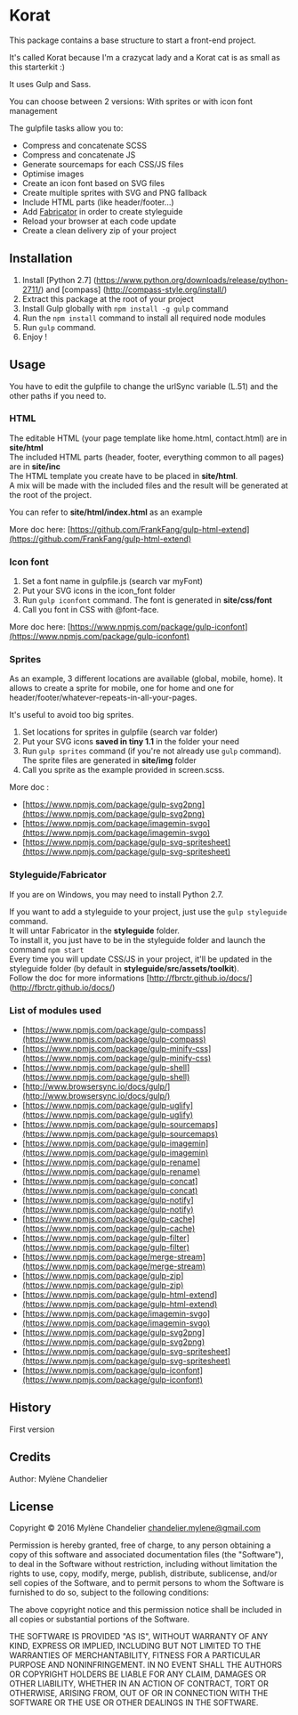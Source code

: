 # Korat
This package contains a base structure to start a front-end project.

It's called Korat because I'm a crazycat lady and a Korat cat is as small as this starterkit :)

It uses Gulp and Sass.

You can choose between 2 versions:
With sprites or with icon font management

The gulpfile tasks allow you to:

- Compress and concatenate SCSS
- Compress and concatenate JS
- Generate sourcemaps for each CSS/JS files
- Optimise images
- Create an icon font based on SVG files
- Create multiple sprites with SVG and PNG fallback
- Include HTML parts (like header/footer...)
- Add [Fabricator](http://fbrctr.github.io/) in order to create styleguide
- Reload your browser at each code update
- Create a clean delivery zip of your project

## Installation
1. Install [Python 2.7] (https://www.python.org/downloads/release/python-2711/) and [compass] (http://compass-style.org/install/)
2. Extract this package at the root of your project
3. Install Gulp globally with `npm install -g gulp` command
4. Run the `npm install` command to install all required node modules
5. Run `gulp` command.
6. Enjoy !

## Usage
You have to edit the gulpfile to change the urlSync variable (L.51) and the other paths if you need to.

### HTML
The editable HTML (your page template like home.html, contact.html) are in **site/html**  
The included HTML parts (header, footer, everything common to all pages) are in **site/inc**  
The HTML template you create have to be placed in **site/html**.  
A mix will be made with the included files and the result will be generated at the root of the project.

You can refer to **site/html/index.html** as an example

More doc here: [https://github.com/FrankFang/gulp-html-extend](https://github.com/FrankFang/gulp-html-extend)

### Icon font

1. Set a font name in gulpfile.js (search var myFont)
2. Put your SVG icons in the icon_font folder
3. Run `gulp iconfont` command. The font is generated in **site/css/font**
4. Call you font in CSS with @font-face.

More doc here: [https://www.npmjs.com/package/gulp-iconfont](https://www.npmjs.com/package/gulp-iconfont)

### Sprites
As an example, 3 different locations are available (global, mobile, home). It allows to create a sprite for mobile, one for home and one for header/footer/whatever-repeats-in-all-your-pages.

It's useful to avoid too big sprites.

1. Set locations for sprites in gulpfile (search var folder)
2. Put your SVG icons **saved in tiny 1.1** in the folder your need
3. Run `gulp sprites` command (if you're not already use `gulp` command). The sprite files are generated in **site/img** folder
4. Call you sprite as the example provided in screen.scss.

More doc :

- [https://www.npmjs.com/package/gulp-svg2png](https://www.npmjs.com/package/gulp-svg2png)
- [https://www.npmjs.com/package/imagemin-svgo](https://www.npmjs.com/package/imagemin-svgo)
- [https://www.npmjs.com/package/gulp-svg-spritesheet](https://www.npmjs.com/package/gulp-svg-spritesheet)


### Styleguide/Fabricator
If you are on Windows, you may need to install Python 2.7.

If you want to add a styleguide to your project, just use the `gulp styleguide` command.  
It will untar Fabricator in the **styleguide** folder.  
To install it, you just have to be in the styleguide folder and launch the command `npm start`  
Every time you will update CSS/JS in your project, it'll be updated in the styleguide folder (by default in **styleguide/src/assets/toolkit**).  
Follow the doc for more informations [http://fbrctr.github.io/docs/] (http://fbrctr.github.io/docs/)

### List of modules used ###

- [https://www.npmjs.com/package/gulp-compass](https://www.npmjs.com/package/gulp-compass)
- [https://www.npmjs.com/package/gulp-minify-css](https://www.npmjs.com/package/gulp-minify-css)
- [https://www.npmjs.com/package/gulp-shell](https://www.npmjs.com/package/gulp-shell)
- [http://www.browsersync.io/docs/gulp/](http://www.browsersync.io/docs/gulp/)
- [https://www.npmjs.com/package/gulp-uglify](https://www.npmjs.com/package/gulp-uglify)
- [https://www.npmjs.com/package/gulp-sourcemaps](https://www.npmjs.com/package/gulp-sourcemaps)
- [https://www.npmjs.com/package/gulp-imagemin](https://www.npmjs.com/package/gulp-imagemin)
- [https://www.npmjs.com/package/gulp-rename](https://www.npmjs.com/package/gulp-rename)
- [https://www.npmjs.com/package/gulp-concat](https://www.npmjs.com/package/gulp-concat)
- [https://www.npmjs.com/package/gulp-notify](https://www.npmjs.com/package/gulp-notify)
- [https://www.npmjs.com/package/gulp-cache](https://www.npmjs.com/package/gulp-cache)
- [https://www.npmjs.com/package/gulp-filter](https://www.npmjs.com/package/gulp-filter)
- [https://www.npmjs.com/package/merge-stream](https://www.npmjs.com/package/merge-stream)
- [https://www.npmjs.com/package/gulp-zip](https://www.npmjs.com/package/gulp-zip)
- [https://www.npmjs.com/package/gulp-html-extend](https://www.npmjs.com/package/gulp-html-extend)
- [https://www.npmjs.com/package/imagemin-svgo](https://www.npmjs.com/package/imagemin-svgo)
- [https://www.npmjs.com/package/gulp-svg2png](https://www.npmjs.com/package/gulp-svg2png)
- [https://www.npmjs.com/package/gulp-svg-spritesheet](https://www.npmjs.com/package/gulp-svg-spritesheet)
- [https://www.npmjs.com/package/gulp-iconfont](https://www.npmjs.com/package/gulp-iconfont)

## History
First version
## Credits
Author: Mylène Chandelier
## License
Copyright © 2016 Mylène Chandelier <chandelier.mylene@gmail.com>

Permission is hereby granted, free of charge, to any person obtaining a copy of this software and associated documentation files (the "Software"), to deal in the Software without restriction, including without limitation the rights to use, copy, modify, merge, publish, distribute, sublicense, and/or sell copies of the Software, and to permit persons to whom the Software is furnished to do so, subject to the following conditions:

The above copyright notice and this permission notice shall be included in all copies or substantial portions of the Software.

THE SOFTWARE IS PROVIDED "AS IS", WITHOUT WARRANTY OF ANY KIND, EXPRESS OR IMPLIED, INCLUDING BUT NOT LIMITED TO THE WARRANTIES OF MERCHANTABILITY, FITNESS FOR A PARTICULAR PURPOSE AND NONINFRINGEMENT. IN NO EVENT SHALL THE AUTHORS OR COPYRIGHT HOLDERS BE LIABLE FOR ANY CLAIM, DAMAGES OR OTHER LIABILITY, WHETHER IN AN ACTION OF CONTRACT, TORT OR OTHERWISE, ARISING FROM, OUT OF OR IN CONNECTION WITH THE SOFTWARE OR THE USE OR OTHER DEALINGS IN THE SOFTWARE.
